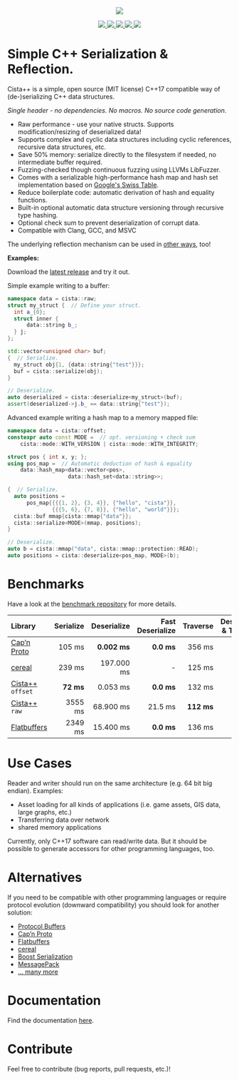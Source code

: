 <p align="center"><img src="logo.svg"></p>

<p align="center">
    <a href="https://isocpp.org/">
        <img src="https://img.shields.io/badge/language-C%2B%2B17-blue.svg">
    </a>
    <a href="https://travis-ci.org/felixguendling/cista">
        <img src="https://travis-ci.org/felixguendling/cista.svg?branch=master">
    </a>
    <a href="https://ci.appveyor.com/project/felixguendling/cista/branch/master">
        <img src="https://ci.appveyor.com/api/projects/status/cwcwp808uhaa5d3w/branch/master?svg=true">
    </a>
    <a href="https://dev.azure.com/felixguendling0388/cista/_build/latest?definitionId=1&branchName=master" >
        <img src="https://dev.azure.com/felixguendling0388/cista/_apis/build/status/felixguendling.cista?branchName=master">
    </a>
    <a href="https://opensource.org/licenses/MIT" >
        <img src="https://img.shields.io/apm/l/vim-mode.svg">
    </a>
</p>

# Simple C++ Serialization & Reflection.

Cista++ is a simple, open source (MIT license) C++17 compatible way of (de-)serializing C++ data structures.

*Single header - no dependencies. No macros. No source code generation.*

  - Raw performance - use your native structs. Supports modification/resizing of deserialized data!
  - Supports complex and cyclic data structures including cyclic references, recursive data structures, etc.
  - Save 50% memory: serialize directly to the filesystem if needed, no intermediate buffer required.
  - Fuzzing-checked though continuous fuzzing using LLVMs LibFuzzer.
  - Comes with a serializable high-performance hash map and hash set implementation based on [Google's Swiss Table](https://abseil.io/blog/20180927-swisstables).
  - Reduce boilerplate code: automatic derivation of hash and equality functions.
  - Built-in optional automatic data structure versioning through recursive type hashing.
  - Optional check sum to prevent deserialization of corrupt data.
  - Compatible with Clang, GCC, and MSVC

The underlying reflection mechanism can be used in [other ways](https://cista.rocks/#reflection), too!

**Examples:**

Download the [latest release](https://github.com/felixguendling/cista/releases/download/v0.5/cista.h) and try it out.

Simple example writing to a buffer:

```cpp
namespace data = cista::raw;
struct my_struct {  // Define your struct.
  int a_{0};
  struct inner {
      data::string b_;
  } j;
};

std::vector<unsigned char> buf;
{  // Serialize.
  my_struct obj{1, {data::string{"test"}}};
  buf = cista::serialize(obj);
}

// Deserialize.
auto deserialized = cista::deserialize<my_struct>(buf);
assert(deserialized->j.b_ == data::string{"test"});
```

Advanced example writing a hash map to a memory mapped file:

```cpp
namespace data = cista::offset;
constexpr auto const MODE =  // opt. versioning + check sum
    cista::mode::WITH_VERSION | cista::mode::WITH_INTEGRITY;

struct pos { int x, y; };
using pos_map =  // Automatic deduction of hash & equality
    data::hash_map<data::vector<pos>,
                   data::hash_set<data::string>>;

{  // Serialize.
  auto positions =
      pos_map{{{{1, 2}, {3, 4}}, {"hello", "cista"}},
              {{{5, 6}, {7, 8}}, {"hello", "world"}}};
  cista::buf mmap{cista::mmap{"data"}};
  cista::serialize<MODE>(mmap, positions);
}

// Deserialize.
auto b = cista::mmap("data", cista::mmap::protection::READ);
auto positions = cista::deserialize<pos_map, MODE>(b);
```

# Benchmarks

Have a look at the [benchmark repository](https://github.com/felixguendling/cpp-serialization-benchmark) for more details.

| Library                                               | Serialize      | Deserialize     | Fast Deserialize |   Traverse | Deserialize & Traverse |      Size  |
| :---                                                  |           ---: |            ---: |             ---: |       ---: |                   ---: |       ---: |
| [Cap’n Proto](https://capnproto.org/capnp-tool.html)  |       105 ms   |    **0.002 ms** |       **0.0 ms** |   356 ms   |               353 ms   |    50.5M   |
| [cereal](https://uscilab.github.io/cereal/index.html) |       239 ms   |    197.000 ms   |                - |   125 ms   |               322 ms   |    37.8M   |
| [Cista++](https://cista.rocks/) `offset`              |      **72 ms** |      0.053 ms   |       **0.0 ms** |   132 ms   |             **132 ms** |  **25.3M** |
| [Cista++](https://cista.rocks/) `raw`                 |      3555 ms   |     68.900 ms   |        21.5 ms   | **112 ms** |             **133 ms** |   176.4M   |
| [Flatbuffers](https://google.github.io/flatbuffers/)  |      2349 ms   |     15.400 ms   |       **0.0 ms** |   136 ms   |             **133 ms** |   378.0M   |


# Use Cases

Reader and writer should run on the same architecture (e.g. 64 bit big endian).
Examples:

  - Asset loading for all kinds of applications (i.e. game assets, GIS data, large graphs, etc.)
  - Transferring data over network
  - shared memory applications

Currently, only C++17 software can read/write data.
But it should be possible to generate accessors
for other programming languages, too.

# Alternatives

If you need to be compatible with other programming languages
or require protocol evolution (downward compatibility)
you should look for another solution:

  - [Protocol Buffers](https://developers.google.com/protocol-buffers/)
  - [Cap’n Proto](https://capnproto.org/)
  - [Flatbuffers](https://google.github.io/flatbuffers/)
  - [cereal](https://uscilab.github.io/cereal/)
  - [Boost Serialization](https://www.boost.org/doc/libs/1_68_0/libs/serialization/doc/index.html)
  - [MessagePack](https://msgpack.org/)
  - [... many more](https://en.wikipedia.org/wiki/Comparison_of_data_serialization_formats)

# Documentation

Find the documentation [here](https://github.com/felixguendling/cista/wiki).

# Contribute

Feel free to contribute (bug reports, pull requests, etc.)!

